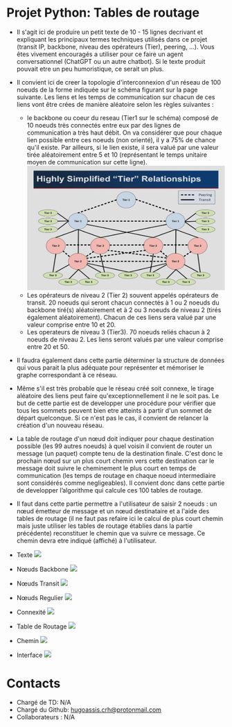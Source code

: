 
# Projet Python: Tables de routage

  - Il s'agit ici de produire un petit texte de 10 - 15 lignes decrivant et expliquant les principaux termes techniques utilisés dans ce projet (transit IP, backbone, niveau des opérateurs (Tier), peering, ...). Vous êtes vivement encouragés a utiliser pour ce faire un agent conversationnel (ChatGPT ou un autre chatbot). Si le texte produit pouvait etre un peu humoristique, ce serait un plus.
  - Il convient ici de creer la topologie d'interconnexion d'un réseau de 100 noeuds de la forme indiquée sur le schéma figurant sur la page suivante. Les liens et les temps de communication sur chacun de ces liens vont être crées de manière aléatoire selon les règles suivantes :
    - le backbone ou coeur du reseau (Tier1 sur le schéma) composé de 10 noeuds très connectés entre eux par des lignes de communication a très haut débit. On va considérer que pour chaque lien possible entre ces noeuds (non orienté), il y a 75% de chance qu'il existe. Par ailleurs, si le lien existe, il sera valué par une valeur tirée aléatoirement entre 5 et 10 (représentant le temps unitaire moyen de communication sur cette ligne).
    ![Figure1](embed/Figure%201.jpg)
    - Les opérateurs de niveau 2 (Tier 2) souvent appelés opérateurs de transit. 20 noeuds qui seront chacun connectés à 1 ou 2 noeuds du backbone tiré(s) aléatoirement et à 2 ou 3 noeuds de niveau 2 (tirés également aléatoirement). Chacun de ces liens sera valué par une valeur comprise entre 10 et 20.
    - Les operateurs de niveau 3 (Tier3). 70 noeuds reliés chacun à 2 noeuds de niveau 2. Les liens seront valués par une valeur comprise entre 20 et 50. 
  - Il faudra également dans cette partie déterminer la structure de données qui vous parait la plus adéquate pour représenter et mémoriser le graphe correspondant à ce réseau.
  - Même s'il est très probable que le réseau créé soit connexe, le tirage aléatoire des liens peut faire qu'exceptionnellement il ne le soit pas. Le but de cette partie est de developper une procédure pour vérifier que tous les sommets peuvent bien etre atteints à partir d'un sommet de départ quelconque. Si ce n'est pas le cas, il convient de relancer la création d'un nouveau réseau.
  - La table de routage d'un nœud doit indiquer pour chaque destination possible (les 99 autres noeuds) à quel voisin il convient de router un message (un paquet) compte tenu de la destination finale. C'est donc le prochain nœud sur un plus court chemin vers cette destination car le message doit suivre le cheminement le plus court en temps de communication (les temps de routage en chaque noeud intermediaire sont considérés comme negligeables). Il convient donc dans cette partie de developper l’algorithme qui calcule ces 100 tables de routage.
  - Il faut dans cette partie permettre a l'utilisateur de saisir 2 noeuds : un nœud émetteur de message et un nœud destinataire et a l'aide des tables de routage (il ne faut pas refaire ici le calcul de plus court chemin mais juste utiliser les tables de routage établies dans la partie précédente) reconstituer le chemin que va suivre ce message. Ce chemin devra etre indiqué (affiché) à l'utilisateur.

  - Texte ![](https://img.shields.io/badge/Status-todo-red)
  - Nœuds Backbone ![](https://img.shields.io/badge/Status-completed-green)
  - Nœuds Transit ![](https://img.shields.io/badge/Status-half_completed-yellow)
  - Nœuds Regulier ![](https://img.shields.io/badge/Status-todo-red)
  - Connexité ![](https://img.shields.io/badge/Status-todo-red)
  - Table de Routage ![](https://img.shields.io/badge/Status-todo-red)
  - Chemin ![](https://img.shields.io/badge/Status-todo-red)
  - Interface ![](https://img.shields.io/badge/Status-Optional-purple)

# Contacts
  - Chargé de TD: N/A
  - Chargé du Github: hugoassis.crh@protonmail.com
  - Collaborateurs : N/A
